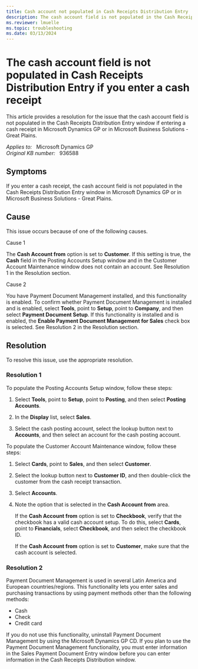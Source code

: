```yaml
---
title: Cash account not populated in Cash Receipts Distribution Entry
description: The cash account field is not populated in the Cash Receipts Distribution Entry window if you enter a cash receipt in Microsoft Dynamics GP.
ms.reviewer: lmuelle
ms.topic: troubleshooting
ms.date: 03/13/2024
---
```

# The cash account field is not populated in Cash Receipts Distribution Entry if you enter a cash receipt

This article provides a resolution for the issue that the cash account field is not populated in the Cash Receipts Distribution Entry window if entering a cash receipt in Microsoft Dynamics GP or in Microsoft Business Solutions - Great Plains.

_Applies to:_ &nbsp; Microsoft Dynamics GP  
_Original KB number:_ &nbsp; 936588

## Symptoms

If you enter a cash receipt, the cash account field is not populated in the Cash Receipts Distribution Entry window in Microsoft Dynamics GP or in Microsoft Business Solutions - Great Plains.

## Cause

This issue occurs because of one of the following causes.

Cause 1

The **Cash Account from** option is set to **Customer**. If this setting is true, the **Cash** field in the Posting Accounts Setup window and in the Customer Account Maintenance window does not contain an account. See Resolution 1 in the Resolution section.

Cause 2

You have Payment Document Management installed, and this functionality is enabled. To confirm whether Payment Document Management is installed and is enabled, select **Tools**, point to **Setup**, point to **Company**, and then select **Payment Document Setup**. If this functionality is installed and is enabled, the **Enable Payment Document Management for Sales** check box is selected. See Resolution 2 in the Resolution section.

## Resolution

To resolve this issue, use the appropriate resolution.

### Resolution 1

To populate the Posting Accounts Setup window, follow these steps:

1. Select **Tools**, point to **Setup**, point to **Posting**, and then select **Posting Accounts**.

2. In the **Display** list, select **Sales**.
3. Select the cash posting account, select the lookup button next to **Accounts**, and then select an account for the cash posting account.

To populate the Customer Account Maintenance window, follow these steps:

1. Select **Cards**, point to **Sales**, and then select **Customer**.

2. Select the lookup button next to **Customer ID**, and then double-click the customer from the cash receipt transaction.
3. Select **Accounts**.
4. Note the option that is selected in the **Cash Account from** area.

   If the **Cash Account from** option is set to **Checkbook**, verify that the checkbook has a valid cash account setup. To do this, select **Cards**, point to **Financials**, select **Checkbook**, and then select the checkbook ID.

   If the **Cash Account from** option is set to **Customer**, make sure that the cash account is selected.

### Resolution 2

Payment Document Management is used in several Latin America and European countries/regions. This functionality lets you enter sales and purchasing transactions by using payment methods other than the following methods:

- Cash
- Check
- Credit card

If you do not use this functionality, uninstall Payment Document Management by using the Microsoft Dynamics GP CD. If you plan to use the Payment Document Management functionality, you must enter information in the Sales Payment Document Entry window before you can enter information in the Cash Receipts Distribution window.
